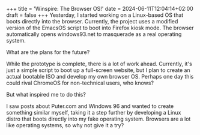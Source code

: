 +++
title = 'Winspire: The Browser OS!'
date = 2024-06-11T12:04:14+02:00
draft = false
+++
Yesterday, I started working on a Linux-based OS that boots directly into the browser. Currently, the project uses a modified version of the EmacsOS script to boot into Firefox kiosk mode. The browser automatically opens windows93.net to masquerade as a real operating system.

What are the plans for the future?

While the prototype is complete, there is a lot of work ahead. Currently, it's just a simple script to boot up a full-screen website, but I plan to create an actual bootable ISO and develop my own browser OS.
Perhaps one day this could rival ChromeOS for non-technical users, who knows?

But what inspired me to do this?

I saw posts about Puter.com and Windows 96 and wanted to create something similar myself, taking it a step further by developing a Linux distro that boots directly into my fake operating system. Browsers are a lot like operating systems, so why not give it a try?